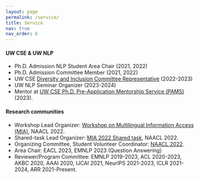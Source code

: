 ```yaml
---
layout: page
permalink: /service/
title: Service
nav: true
nav_order: 6
---
```


#### UW CSE & UW NLP
- Ph.D. Admission NLP Student Area Chair (2021, 2022)
- Ph.D. Admission Committee Member (2021, 2022)
- UW CSE [Diversity and Inclusion Committee Representative](https://www.cs.washington.edu/diversity/committee) (2022-2023)
- UW NLP Seminar Organizer (2023-2024)
- Mentor at [UW CSE Ph.D. Pre-Application Mentorship Service (PAMS)](https://www.cs.washington.edu/academics/phd/admissions/pams) (2023).

#### Research communities
- Workshop Lead Organizer: [Workshop on Multilingual Information Access (MIA)](https://mia-workshop.github.io/), NAACL 2022.
- Shared-task Lead Organizer: [MIA 2022 Shared task](https://mia-workshop.github.io/shared_task.html), NAACL 2022.
- Organizing Committee, Student Volunteer Coordinator: [NAACL 2022](https://2022.naacl.org/committees/organization/).
- Area Chair: EACL 2023, EMNLP 2023 (Question Answering)
- Reviewer/Program Committee: EMNLP 2019-2023, ACL 2020-2023, AKBC 2020, AAAI 2020, IJCAI 2021, NeurIPS 2021-2023, ICLR 2021-2024, ARR 2021-Present.
